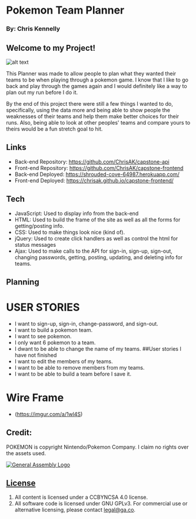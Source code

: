
# Pokemon Team Planner
### By: Chris Kennelly

## Welcome to my Project!

![alt text](https://imgur.com/a/X71jF "capstone screenshot")

This Planner was made to allow people to plan what they wanted their teams to be when playing through a pokemon game. I know that I like to go back and play through the games again and I would definitely like a way to plan out my run before I do it.

By the end of this project there were still a few things I wanted to do, specifically, using the data more and being able to show people the weaknesses of their teams and help them make better choices for their runs. Also, being able to look at other peoples' teams and compare yours to theirs would be a fun stretch goal to hit.


## Links

- Back-end Repository: https://github.com/ChrisAK/capstone-api
- Front-end Repository: https://github.com/ChrisAK/capstone-frontend
- Back-end Deployed: https://shrouded-cove-64987.herokuapp.com/
- Front-end Deployed: https://chrisak.github.io/capstone-frontend/

## Tech

- JavaScript: Used to display info from the back-end
- HTML: Used to build the frame of the site as well as all the forms for getting/posting info.
- CSS: Used to make things look nice (kind of).
- jQuery: Used to create click handlers as well as control the html for status messages
- Ajax: Used to make calls to the API for sign-in, sign-up, sign-out, changing passwords, getting, posting, updating, and deleting info for teams.

## Planning
# USER STORIES
- I want to sign-up, sign-in, change-password, and sign-out.
- I want to build a pokemon team.
- I want to see pokemon.
- I only want 6 pokemon to a team.
- I dwant to be able to change the name of my teams.
##User stories I have not finished
- I want to edit the members of my teams.
- I want to be able to remove members from my teams.
- I want to be able to build a team before I save it.

# Wire Frame
- (https://imgur.com/a/1wl4S)

## Credit:
POKEMON is copyright Nintendo/Pokemon Company. I claim no rights over the assets used.

[![General Assembly Logo](https://camo.githubusercontent.com/1a91b05b8f4d44b5bbfb83abac2b0996d8e26c92/687474703a2f2f692e696d6775722e636f6d2f6b6538555354712e706e67)](https://generalassemb.ly/education/web-development-immersive)

## [License](LICENSE)

1.  All content is licensed under a CC­BY­NC­SA 4.0 license.
1.  All software code is licensed under GNU GPLv3. For commercial use or
    alternative licensing, please contact legal@ga.co.
